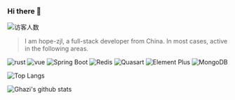 ### Hi there 👋


![访客人数](https://profile-counter.glitch.me/hope-zjl/count.svg)


<!--
**hope-zjl/hope-zjl** is a ✨ _special_ ✨ repository because its `README.md` (this file) appears on your GitHub profile.

Here are some ideas to get you started:

- 🔭 I’m currently working on ...
- 🌱 I’m currently learning ...
- 👯 I’m looking to collaborate on ...
- 🤔 I’m looking for help with ...
- 💬 Ask me about ...
- 📫 How to reach me: ...
- 😄 Pronouns: ...
- ⚡ Fun fact: ...
-->

> I am hope-zjl, a full-stack developer from China. In most cases, active in the following areas.

![rust](https://avatars.githubusercontent.com/u/5430905?s=48&v=4) ![vue](https://avatars.githubusercontent.com/u/6128107?s=48&v=4) ![Spring Boot](https://avatars.githubusercontent.com/u/317776?s=48&v=4) ![Redis](https://avatars.githubusercontent.com/u/1529926?s=48&v=4) ![Quasart](https://avatars.githubusercontent.com/u/23064371?s=48&v=4) ![Element Plus](https://avatars.githubusercontent.com/u/68583457?s=48&v=4) ![MongoDB](https://avatars.githubusercontent.com/u/45120?s=48&v=4) 

![Top Langs](https://github-readme-stats.vercel.app/api/top-langs/?username=hope-zjl&layout=compact&theme=dark&hide_border=true)

![Ghazi's github stats](https://github-readme-stats.vercel.app/api?username=hope-zjl&show_icons=true&hide_border=true&theme=dark)

